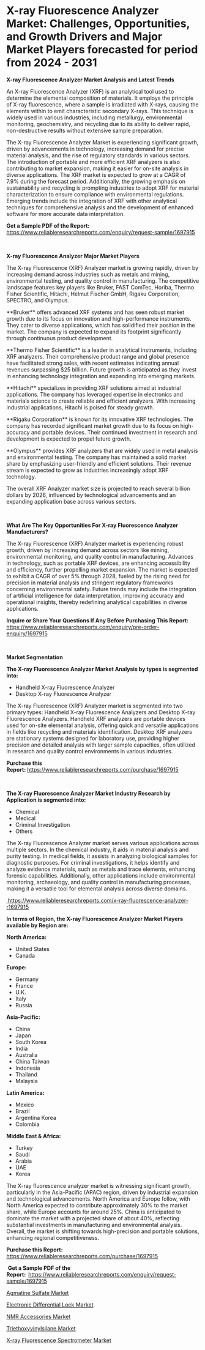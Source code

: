 <p><h1>X-ray Fluorescence Analyzer Market: Challenges, Opportunities, and Growth Drivers and Major Market Players forecasted for period from 2024 - 2031</h1></p><p><strong>X-ray Fluorescence Analyzer Market Analysis and Latest Trends</strong></p>
<p><p>An X-ray Fluorescence Analyzer (XRF) is an analytical tool used to determine the elemental composition of materials. It employs the principle of X-ray fluorescence, where a sample is irradiated with X-rays, causing the elements within to emit characteristic secondary X-rays. This technique is widely used in various industries, including metallurgy, environmental monitoring, geochemistry, and recycling due to its ability to deliver rapid, non-destructive results without extensive sample preparation.</p><p>The X-ray Fluorescence Analyzer Market is experiencing significant growth, driven by advancements in technology, increasing demand for precise material analysis, and the rise of regulatory standards in various sectors. The introduction of portable and more efficient XRF analyzers is also contributing to market expansion, making it easier for on-site analysis in diverse applications. The XRF market is expected to grow at a CAGR of 7.9% during the forecast period. Additionally, the growing emphasis on sustainability and recycling is prompting industries to adopt XRF for material characterization to ensure compliance with environmental regulations. Emerging trends include the integration of XRF with other analytical techniques for comprehensive analysis and the development of enhanced software for more accurate data interpretation.</p></p>
<p><strong>Get a Sample PDF of the Report:&nbsp;</strong> <a href="https://www.reliableresearchreports.com/enquiry/request-sample/1697915?utm_campaign=32&utm_medium=2&utm_source=Github&utm_content=ia&utm_term=03102024&utm_id=x-ray-fluorescence-analyzer">https://www.reliableresearchreports.com/enquiry/request-sample/1697915</a></p>
<p>&nbsp;</p>
<p><strong>X-ray Fluorescence Analyzer Major Market Players</strong></p>
<p><p>The X-ray Fluorescence (XRF) Analyzer market is growing rapidly, driven by increasing demand across industries such as metals and mining, environmental testing, and quality control in manufacturing. The competitive landscape features key players like Bruker, FAST ComTec, Horiba, Thermo Fisher Scientific, Hitachi, Helmut Fischer GmbH, Rigaku Corporation, SPECTRO, and Olympus.</p><p>**Bruker** offers advanced XRF systems and has seen robust market growth due to its focus on innovation and high-performance instruments. They cater to diverse applications, which has solidified their position in the market. The company is expected to expand its footprint significantly through continuous product development.</p><p>**Thermo Fisher Scientific** is a leader in analytical instruments, including XRF analyzers. Their comprehensive product range and global presence have facilitated strong sales, with recent estimates indicating annual revenues surpassing $25 billion. Future growth is anticipated as they invest in enhancing technology integration and expanding into emerging markets.</p><p>**Hitachi** specializes in providing XRF solutions aimed at industrial applications. The company has leveraged expertise in electronics and materials science to create reliable and efficient analyzers. With increasing industrial applications, Hitachi is poised for steady growth.</p><p>**Rigaku Corporation** is known for its innovative XRF technologies. The company has recorded significant market growth due to its focus on high-accuracy and portable devices. Their continued investment in research and development is expected to propel future growth.</p><p>**Olympus** provides XRF analyzers that are widely used in metal analysis and environmental testing. The company has maintained a solid market share by emphasizing user-friendly and efficient solutions. Their revenue stream is expected to grow as industries increasingly adopt XRF technology.</p><p>The overall XRF Analyzer market size is projected to reach several billion dollars by 2026, influenced by technological advancements and an expanding application base across various sectors.</p></p>
<p>&nbsp;</p>
<p><strong>What Are The Key Opportunities For X-ray Fluorescence Analyzer Manufacturers?</strong></p>
<p><p>The X-ray Fluorescence (XRF) Analyzer market is experiencing robust growth, driven by increasing demand across sectors like mining, environmental monitoring, and quality control in manufacturing. Advances in technology, such as portable XRF devices, are enhancing accessibility and efficiency, further propelling market expansion. The market is expected to exhibit a CAGR of over 5% through 2028, fueled by the rising need for precision in material analysis and stringent regulatory frameworks concerning environmental safety. Future trends may include the integration of artificial intelligence for data interpretation, improving accuracy and operational insights, thereby redefining analytical capabilities in diverse applications.</p></p>
<p><strong>Inquire or Share Your Questions If Any Before Purchasing This Report:</strong> <a href="https://www.reliableresearchreports.com/enquiry/pre-order-enquiry/1697915?utm_campaign=32&utm_medium=2&utm_source=Github&utm_content=ia&utm_term=03102024&utm_id=x-ray-fluorescence-analyzer">https://www.reliableresearchreports.com/enquiry/pre-order-enquiry/1697915</a></p>
<p>&nbsp;</p>
<p><strong>Market Segmentation</strong></p>
<p><strong>The X-ray Fluorescence Analyzer Market Analysis by types is segmented into:</strong></p>
<p><ul><li>Handheld X-ray Fluorescence Analyzer</li><li>Desktop X-ray Fluorescence Analyzer</li></ul></p>
<p><p>The X-ray Fluorescence (XRF) Analyzer market is segmented into two primary types: Handheld X-ray Fluorescence Analyzers and Desktop X-ray Fluorescence Analyzers. Handheld XRF analyzers are portable devices used for on-site elemental analysis, offering quick and versatile applications in fields like recycling and materials identification. Desktop XRF analyzers are stationary systems designed for laboratory use, providing higher precision and detailed analysis with larger sample capacities, often utilized in research and quality control environments in various industries.</p></p>
<p><strong>Purchase this Report:&nbsp;</strong><a href="https://www.reliableresearchreports.com/purchase/1697915?utm_campaign=32&utm_medium=2&utm_source=Github&utm_content=ia&utm_term=03102024&utm_id=x-ray-fluorescence-analyzer">https://www.reliableresearchreports.com/purchase/1697915</a></p>
<p>&nbsp;</p>
<p><strong>The X-ray Fluorescence Analyzer Market Industry Research by Application is segmented into:</strong></p>
<p><ul><li>Chemical</li><li>Medical</li><li>Criminal Investigation</li><li>Others</li></ul></p>
<p><p>The X-ray Fluorescence Analyzer market serves various applications across multiple sectors. In the chemical industry, it aids in material analysis and purity testing. In medical fields, it assists in analyzing biological samples for diagnostic purposes. For criminal investigations, it helps identify and analyze evidence materials, such as metals and trace elements, enhancing forensic capabilities. Additionally, other applications include environmental monitoring, archaeology, and quality control in manufacturing processes, making it a versatile tool for elemental analysis across diverse domains.</p></p>
<p><a href="https://www.reliableresearchreports.com/x-ray-fluorescence-analyzer-r1697915?utm_campaign=32&utm_medium=2&utm_source=Github&utm_content=ia&utm_term=03102024&utm_id=x-ray-fluorescence-analyzer">&nbsp;https://www.reliableresearchreports.com/x-ray-fluorescence-analyzer-r1697915</a></p>
<p><strong>In terms of Region, the X-ray Fluorescence Analyzer Market Players available by Region are:</strong></p>
<p>
    <p> <strong> North America: </strong>
        <ul>
            <li>United States</li>
            <li>Canada</li>
        </ul>
        </p> 
    <p> <strong> Europe: </strong>
        <ul>
            <li>Germany</li>
            <li>France</li>
            <li>U.K.</li>
            <li>Italy</li>
            <li>Russia</li>
        </ul>
        </p> 
    <p> <strong> Asia-Pacific: </strong>
        <ul>
            <li>China</li>
            <li>Japan</li>
            <li>South Korea</li>
            <li>India</li>
            <li>Australia</li>
            <li>China Taiwan</li>
            <li>Indonesia</li>
            <li>Thailand</li>
            <li>Malaysia</li>
        </ul>
        </p> 
    <p> <strong> Latin America: </strong>
        <ul>
            <li>Mexico</li>
            <li>Brazil</li>
            <li>Argentina Korea</li>
            <li>Colombia</li>
        </ul>
        </p> 
    <p> <strong> Middle East & Africa: </strong>
        <ul>
            <li>Turkey</li>
            <li>Saudi</li>
            <li>Arabia</li>
            <li>UAE</li>
            <li>Korea</li>
        </ul>
    </p>
    </p>
<p><p>The X-ray fluorescence analyzer market is witnessing significant growth, particularly in the Asia-Pacific (APAC) region, driven by industrial expansion and technological advancements. North America and Europe follow, with North America expected to contribute approximately 30% to the market share, while Europe accounts for around 25%. China is anticipated to dominate the market with a projected share of about 40%, reflecting substantial investments in manufacturing and environmental analysis. Overall, the market is shifting towards high-precision and portable solutions, enhancing regional competitiveness.</p></p>
<p><strong>Purchase this Report: </strong><a href="https://www.reliableresearchreports.com/purchase/1697915?utm_campaign=32&utm_medium=2&utm_source=Github&utm_content=ia&utm_term=03102024&utm_id=x-ray-fluorescence-analyzer">https://www.reliableresearchreports.com/purchase/1697915</a></p>
<p>&nbsp;<strong>Get a Sample PDF of the Report:&nbsp;&nbsp;</strong><a href="https://www.reliableresearchreports.com/enquiry/request-sample/1697915?utm_campaign=32&utm_medium=2&utm_source=Github&utm_content=ia&utm_term=03102024&utm_id=x-ray-fluorescence-analyzer">https://www.reliableresearchreports.com/enquiry/request-sample/1697915</a></p>
<p><strong></strong></p>
<p><p><a href="https://www.linkedin.com/pulse/agmatine-sulfate-revenue-growth-report-2024-2031-kopxe?utm_campaign=32&utm_medium=2&utm_source=Github&utm_content=ia&utm_term=03102024&utm_id=x-ray-fluorescence-analyzer">Agmatine Sulfate Market</a></p><p><a href="https://www.linkedin.com/pulse/electronic-differential-lock-market-size-share-trends-analysis-xkref?utm_campaign=32&utm_medium=2&utm_source=Github&utm_content=ia&utm_term=03102024&utm_id=x-ray-fluorescence-analyzer">Electronic Differential Lock Market</a></p><p><a href="https://github.com/irfadac/Market-Research-Report-List-5/blob/main/nmr-accessories-market.md?utm_campaign=32&utm_medium=2&utm_source=Github&utm_content=ia&utm_term=03102024&utm_id=x-ray-fluorescence-analyzer">NMR Accessories Market</a></p><p><a href="https://www.linkedin.com/pulse/triethoxyvinylsilane-market-maturity-analysis-regional-h2ipe?utm_campaign=32&utm_medium=2&utm_source=Github&utm_content=ia&utm_term=03102024&utm_id=x-ray-fluorescence-analyzer">Triethoxyvinylsilane Market</a></p><p><a href="https://github.com/JakirUddin651/Market-Research-Report-List-1/blob/main/x-ray-fluorescence-spectrometer-market.md?utm_campaign=32&utm_medium=2&utm_source=Github&utm_content=ia&utm_term=03102024&utm_id=x-ray-fluorescence-analyzer">X-ray Fluorescence Spectrometer Market</a></p></p>